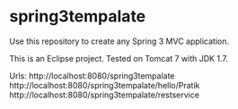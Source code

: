 # spring3tempalate
Use this repository to create any Spring 3 MVC application.

This is an Eclipse project.
Tested on Tomcat 7 with JDK 1.7.

Urls:
http://localhost:8080/spring3tempalate
http://localhost:8080/spring3tempalate/hello/Pratik
http://localhost:8080/spring3tempalate/restservice